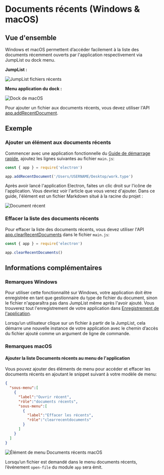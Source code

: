 # Documents récents (Windows & macOS)

## Vue d'ensemble

Windows et macOS permettent d’accéder facilement à la liste des documents récemment ouverts par l'application respectivement via JumpList ou dock menu.

__JumpList :__

![JumpList fichiers récents](https://cloud.githubusercontent.com/assets/2289/23446924/11a27b98-fdfc-11e6-8485-cc3b1e86b80a.png)

__Menu application du dock :__

![Dock de macOS](https://cloud.githubusercontent.com/assets/639601/5069610/2aa80758-6e97-11e4-8cfb-c1a414a10774.png)

Pour ajouter un fichier aux documents récents, vous devez utiliser l'API [app.addRecentDocument](../api/app.md#appaddrecentdocumentpath-macos-windows).

## Exemple

### Ajouter un élément aux documents récents

Commencer avec une application fonctionnelle du [Guide de démarrage rapide](quick-start.md), ajoutez les lignes suivantes au fichier `main.js`:

```javascript
const { app } = require('electron')

app.addRecentDocument('/Users/USERNAME/Desktop/work.type')
```

Après avoir lancé l'application Electron, faites un clic droit sur l'icône de l'application. Vous devriez voir l'article que vous venez d'ajouter. Dans ce guide, l'élément est un fichier Markdown situé à la racine du projet :

![Document récent](../images/recent-documents.png)

### Effacer la liste des documents récents

Pour effacer la liste des documents récents, vous devez utiliser l'API [app.clearRecentDocuments](../api/app.md#appclearrecentdocuments-macos-windows) dans le fichier `main.js`:

```javascript
const { app } = require('electron')

app.clearRecentDocuments()
```

## Informations complémentaires

### Remarques Windows

Pour utiliser cette fonctionnalité sur Windows, votre application doit être enregistrée en tant que gestionnaire du type de fichier du document, sinon le fichier n'apparaîtra pas dans JumpList même après l'avoir ajouté. Vous trouverez tout l'enregistrement de votre application dans [Enregistrement de l'application](https://msdn.microsoft.com/en-us/library/cc144104(VS.85).aspx).

Lorsqu’un utilisateur clique sur un fichier à partir de la JumpList, cela démarre une nouvelle instance de votre application avec le chemin d’accès du fichier ajouté comme un argument de ligne de commande.

### Remarques macOS

#### Ajouter la liste Documents récents au menu de l'application

Vous pouvez ajouter des éléments de menu pour accéder et effacer les documents récents en ajoutant le snippet suivant à votre modèle de menu:

```json
{
  "sous-menu":[
    {
      "label":"Ouvrir récent",
      "rôle":"documents récents",
      "sous-menu":[
        {
          "label":"Effacer les récents",
          "rôle":"clearrecentdocuments"
        }
      ]
    }
  ]
}
```

![Élément de menu Documents récents macOS](https://user-images.githubusercontent.com/3168941/33003655-ea601c3a-cd70-11e7-97fa-7c062149cfb1.png)

Lorsqu’un fichier est demandé dans le menu documents récents, l’événement `open-file` du module `app` sera émit.
